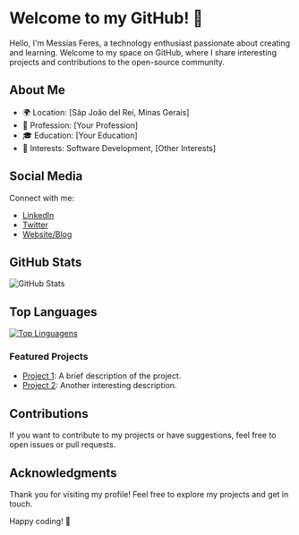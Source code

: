 # Welcome to my GitHub! 👋

Hello, I'm Messias Feres, a technology enthusiast passionate about creating and learning. Welcome to my space on GitHub, where I share interesting projects and contributions to the open-source community.

## About Me

- 🌍 Location: [Sãp João del Rei, Minas Gerais]
- 💼 Profession: [Your Profession]
- 🎓 Education: [Your Education]
- 🚀 Interests: Software Development, [Other Interests]

## Social Media

Connect with me:

- [LinkedIn](https://www.linkedin.com/in/messiasfcm/)
- [Twitter](https://twitter.com/your_username)
- [Website/Blog](https://yourwebsite.com)

## GitHub Stats

![GitHub Stats](https://github-readme-stats.vercel.app/api?username=MessiasFCM&show_icons=true&count_private=true&hide=issues&theme=dark)

## Top Languages

[![Top Linguagens](https://github-readme-stats.vercel.app/api/top-langs/?username=MessiasFCM&layout=compact&theme=dracula)](https://github.com/anuraghazra/github-readme-stats)

### Featured Projects

- [Project 1](https://github.com/your-username/project1): A brief description of the project.
- [Project 2](https://github.com/your-username/project2): Another interesting description.

## Contributions

If you want to contribute to my projects or have suggestions, feel free to open issues or pull requests.

## Acknowledgments

Thank you for visiting my profile! Feel free to explore my projects and get in touch.

Happy coding! 🚀

